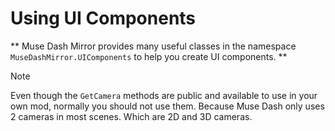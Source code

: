 # Using UI Components

** Muse Dash Mirror provides many useful classes in the namespace `MuseDashMirror.UIComponents` to help you create UI components. **

> [!NOTE]
> Even though the `GetCamera` methods are public and available to use in your own mod, normally you should not use them. Because Muse Dash only uses 2 cameras
> in most scenes. Which are 2D and 3D cameras.
